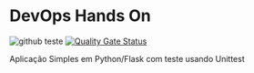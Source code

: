 # DevOps Hands On

![github teste](https://github.com/rmurakami/devopslab/actions/workflows/pipeline.yml/badge.svg?branch=main)
[![Quality Gate Status](https://sonarcloud.io/api/project_badges/measure?project=rmurakami_devopslab&metric=alert_status)](https://sonarcloud.io/summary/new_code?id=rmurakami_devopslab)


Aplicação Simples em Python/Flask com teste usando Unittest


